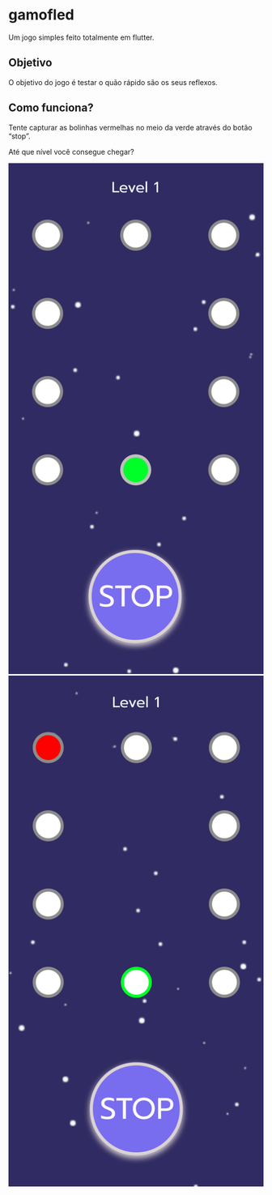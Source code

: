 # gamofled

Um jogo simples feito totalmente em flutter.

## Objetivo

O objetivo do jogo é testar o quão rápido são os seus reflexos.

## Como funciona?

Tente capturar as bolinhas vermelhas no meio da verde através do botão “stop”.

Até que nível você consegue chegar?

<img src="1.svg"/> 
<img src="2.svg"/>

